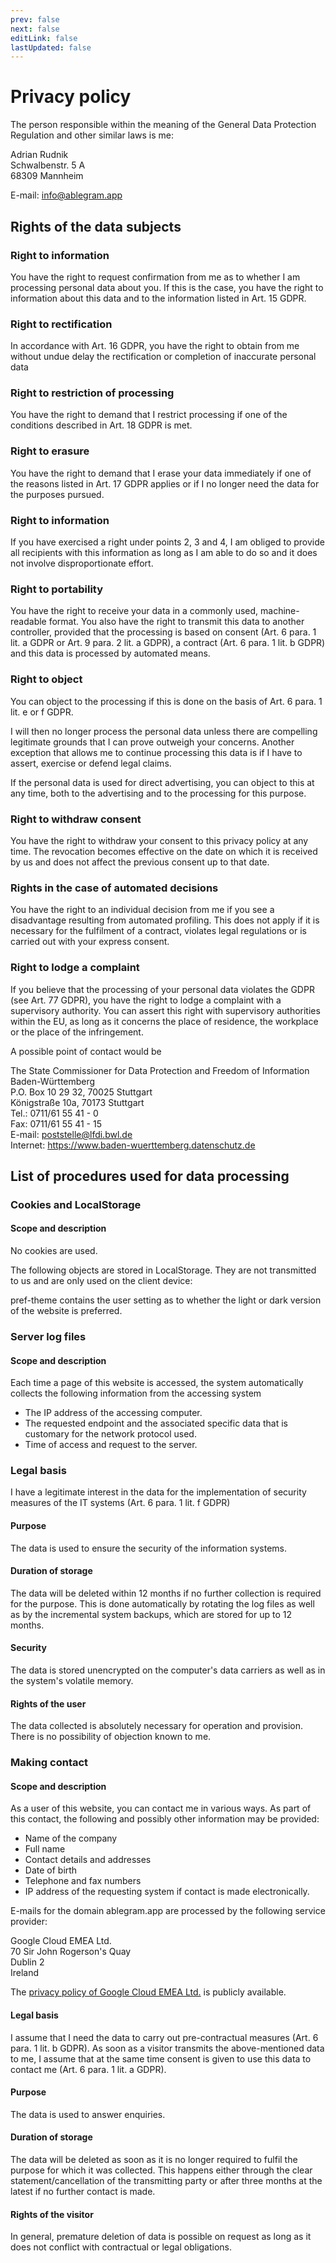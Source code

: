 ```yaml
---
prev: false
next: false
editLink: false
lastUpdated: false
---
```


# Privacy policy

The person responsible within the meaning of the General Data Protection Regulation and other similar laws is me:

Adrian Rudnik  
Schwalbenstr. 5 A  
68309 Mannheim

E-mail: [info@ablegram.app](mailto:info@ablegram.app)

## Rights of the data subjects

###  Right to information

You have the right to request confirmation from me as to whether I am processing personal data about you. If this is the case, you have the right to information about this data and to the information listed in Art. 15 GDPR.

### Right to rectification

In accordance with Art. 16 GDPR, you have the right to obtain from me without undue delay the rectification or completion of inaccurate personal data

### Right to restriction of processing

You have the right to demand that I restrict processing if one of the conditions described in Art. 18 GDPR is met.

### Right to erasure

You have the right to demand that I erase your data immediately if one of the reasons listed in Art. 17 GDPR applies or if I no longer need the data for the purposes pursued.

### Right to information

If you have exercised a right under points 2, 3 and 4, I am obliged to provide all recipients with this information as long as I am able to do so and it does not involve disproportionate effort.

### Right to portability

You have the right to receive your data in a commonly used, machine-readable format. You also have the right to transmit this data to another controller, provided that the processing is based on consent (Art. 6 para. 1 lit. a GDPR or Art. 9 para. 2 lit. a GDPR), a contract (Art. 6 para. 1 lit. b GDPR) and this data is processed by automated means.

### Right to object

You can object to the processing if this is done on the basis of Art. 6 para. 1 lit. e or f GDPR.

I will then no longer process the personal data unless there are compelling legitimate grounds that I can prove outweigh your concerns. Another exception that allows me to continue processing this data is if I have to assert, exercise or defend legal claims.

If the personal data is used for direct advertising, you can object to this at any time, both to the advertising and to the processing for this purpose.

### Right to withdraw consent

You have the right to withdraw your consent to this privacy policy at any time. The revocation becomes effective on the date on which it is received by us and does not affect the previous consent up to that date.

### Rights in the case of automated decisions

You have the right to an individual decision from me if you see a disadvantage resulting from automated profiling. This does not apply if it is necessary for the fulfilment of a contract, violates legal regulations or is carried out with your express consent.

### Right to lodge a complaint

If you believe that the processing of your personal data violates the GDPR (see Art. 77 GDPR), you have the right to lodge a complaint with a supervisory authority. You can assert this right with supervisory authorities within the EU, as long as it concerns the place of residence, the workplace or the place of the infringement.

A possible point of contact would be

The State Commissioner for Data Protection and Freedom of Information Baden-Württemberg  
P.O. Box 10 29 32, 70025 Stuttgart  
Königstraße 10a, 70173 Stuttgart  
Tel.: 0711/61 55 41 - 0  
Fax: 0711/61 55 41 - 15  
E-mail: poststelle@lfdi.bwl.de  
Internet: https://www.baden-wuerttemberg.datenschutz.de

## List of procedures used for data processing

### Cookies and LocalStorage

#### Scope and description

No cookies are used.

The following objects are stored in LocalStorage. They are not transmitted to us and are only used on the client device:

pref-theme contains the user setting as to whether the light or dark version of the website is preferred.

### Server log files

#### Scope and description

Each time a page of this website is accessed, the system automatically collects the following information from the accessing system

- The IP address of the accessing computer.
- The requested endpoint and the associated specific data that is customary for the network protocol used.
- Time of access and request to the server.

### Legal basis

I have a legitimate interest in the data for the implementation of security measures of the IT systems (Art. 6 para. 1 lit. f GDPR)

#### Purpose

The data is used to ensure the security of the information systems.

#### Duration of storage

The data will be deleted within 12 months if no further collection is required for the purpose. This is done automatically by rotating the log files as well as by the incremental system backups, which are stored for up to 12 months.

#### Security

The data is stored unencrypted on the computer's data carriers as well as in the system's volatile memory.

#### Rights of the user

The data collected is absolutely necessary for operation and provision. There is no possibility of objection known to me.

### Making contact

#### Scope and description

As a user of this website, you can contact me in various ways. As part of this contact, the following and possibly other information may be provided:

- Name of the company
- Full name
- Contact details and addresses
- Date of birth
- Telephone and fax numbers
- IP address of the requesting system if contact is made electronically.

E-mails for the domain ablegram.app are processed by the following service provider:

Google Cloud EMEA Ltd.  
70 Sir John Rogerson's Quay  
Dublin 2  
Ireland

The [privacy policy of Google Cloud EMEA Ltd.](https://cloud.google.com/terms/cloud-privacy-notice?hl=de) is publicly available.

#### Legal basis

I assume that I need the data to carry out pre-contractual measures (Art. 6 para. 1 lit. b GDPR). As soon as a visitor transmits the above-mentioned data to me, I assume that at the same time consent is given to use this data to contact me (Art. 6 para. 1 lit. a GDPR).

#### Purpose

The data is used to answer enquiries.

#### Duration of storage

The data will be deleted as soon as it is no longer required to fulfil the purpose for which it was collected. This happens either through the clear statement/cancellation of the transmitting party or after three months at the latest if no further contact is made.

#### Rights of the visitor

In general, premature deletion of data is possible on request as long as it does not conflict with contractual or legal obligations.
